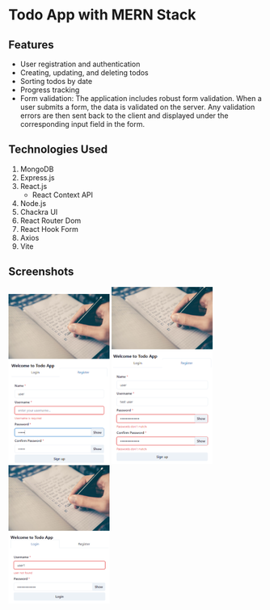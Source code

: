 # Todo App with MERN Stack

## Features

* User registration and authentication
* Creating, updating, and deleting todos
* Sorting todos by date
* Progress tracking
* Form validation: The application includes robust form validation. When a user submits a form, the data is validated on the server. Any validation errors are then sent back to the client and displayed under the corresponding input field in the form.

## Technologies Used

1. MongoDB
2. Express.js
3. React.js
   - React Context API
5. Node.js
6. Chackra UI
7. React Router Dom
8. React Hook Form
9. Axios
10. Vite

## Screenshots

<p float="left">
  <img src="/screenshots/formvalidation1.png" width="200" />
  <img src="/screenshots/formvalidation2.png" width="200" /> 
  <img src="/screenshots/formvalidation3.png" width="200" /> 
</p>
